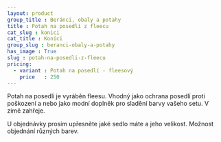 ```yaml
---
layout: product
group_title : Beránci, obaly a potahy
title : Potah na posedlí z fleecu
cat_slug : konici
cat_title : Koníci
group_slug : beranci-obaly-a-potahy
has_image : True
slug : potah-na-posedli-z-fleecu
pricing:
  - variant : Potah na posedlí - fleesový
    price   : 250
---
```


Potah na posedlí je vyráběn fleesu.
Vhodný jako ochrana posedlí proti poškození a nebo jako modní doplněk pro sladění barvy vašeho setu.
V zimě zahřeje.

U objednávky prosím upřesněte jaké sedlo máte a jeho velikost.
Možnost objednání různých barev.

